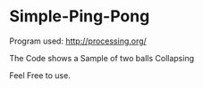Simple-Ping-Pong
================
Program used: http://processing.org/

The Code shows a Sample of two balls Collapsing

Feel Free to use.
